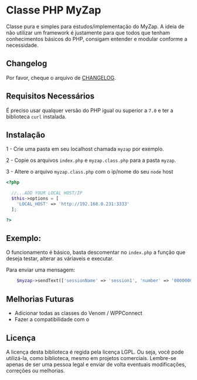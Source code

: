 Classe PHP MyZap
========

Classe pura e simples para estudos/implementação do MyZap. 
A ideia de não utilizar um framework é justamente para que todos que tenham conhecimentos básicos do PHP, consigam entender e modular conforme a necessidade.

## Changelog

Por favor, cheque o arquivo de [CHANGELOG](CHANGELOG.md).

## Requisitos Necessários

É preciso usar qualquer versão do PHP igual ou superior a `7.0` e ter a biblioteca `curl` instalada.

## Instalação

1 - Crie uma pasta em seu localhost chamada `myzap` por exemplo.

2 - Copie os arquivos `index.php` e `myzap.class.php` para a pasta `myzap`.

3 - Altere o arquivo `myzap.class.php` com o ip/nome do seu `node` host

```php
<?php

  //...ADD YOUR LOCAL HOST/IP
  $this->options = [
    'LOCAL_HOST' => 'http://192.168.0.231:3333'
  ];

?>
```

## Exemplo: 
O funcionamento é básico, basta descomentar no `index.php` a função que deseja testar, alterar as váriaveis e executar.

Para enviar uma mensagem:
```php
    $myzap->sendText(['sessionName' => 'session1', 'number' => '0000000000000', 'text' => 'Funciona mesmo!!!']);
```

## Melhorias Futuras

- Adicionar todas as classes do Venom / WPPConnect
- Fazer a compatibilidade com o 


## Licença

A licença desta biblioteca é regida pela licença LGPL. Ou seja, você pode utilizá-la, como biblioteca, mesmo em projetos comerciais.
Lembre-se apenas de ser uma pessoa legal e enviar de volta eventuais modificações, correções ou melhorias.
